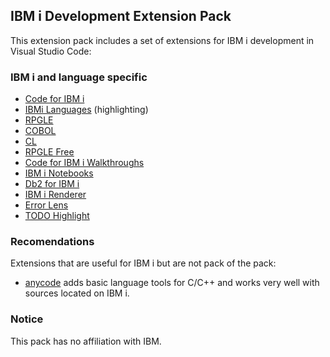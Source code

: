 ## IBM i Development Extension Pack

This extension pack includes a set of extensions for IBM i development in Visual Studio Code:

### IBM i and language specific

* [Code for IBM i](https://marketplace.visualstudio.com/items?itemName=HalcyonTechLtd.code-for-ibmi)
* [IBMi Languages](https://marketplace.visualstudio.com/items?itemName=barrettotte.ibmi-languages) (highlighting)
* [RPGLE](https://marketplace.visualstudio.com/items?itemName=HalcyonTechLtd.vscode-rpgle)
* [COBOL](https://marketplace.visualstudio.com/items?itemName=bitlang.cobol)
* [CL](https://marketplace.visualstudio.com/items?itemName=IBM.vscode-clle)
* [RPGLE Free](https://marketplace.visualstudio.com/items?itemName=BrianJGarland.vscode-rpgfree)
* [Code for IBM i Walkthroughs](https://marketplace.visualstudio.com/items?itemName=HalcyonTechLtd.vscode-ibmi-walkthroughs)
* [IBM i Notebooks](https://marketplace.visualstudio.com/items?itemName=HalcyonTechLtd.vscode-ibmi-notebooks)
* [Db2 for IBM i](https://marketplace.visualstudio.com/items?itemName=HalcyonTechLtd.vscode-db2i)
* [IBM i Renderer](https://marketplace.visualstudio.com/items?itemName=HalcyonTechLtd.vscode-displayfile)
* [Error Lens](https://marketplace.visualstudio.com/items?itemName=usernamehw.errorlens)
* [TODO Highlight](https://marketplace.visualstudio.com/items?itemName=wayou.vscode-todo-highlight)

### Recomendations

Extensions that are useful for IBM i but are not pack of the pack:

* [anycode](https://marketplace.visualstudio.com/items?itemName=ms-vscode.anycode) adds basic language tools for C/C++ and works very well with sources located on IBM i.

### Notice

This pack has no affiliation with IBM.

